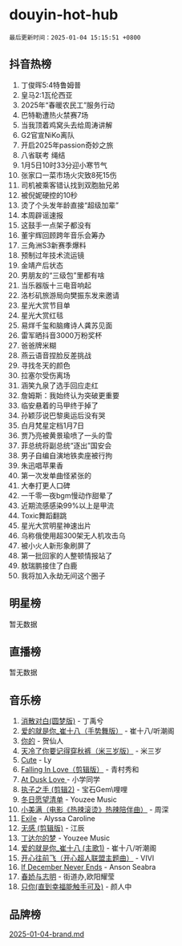 # douyin-hot-hub

`最后更新时间：2025-01-04 15:15:51 +0800`

## 抖音热榜

1. 丁俊晖5:4特鲁姆普
1. 皇马2:1瓦伦西亚
1. 2025年“春暖农民工”服务行动
1. 巴特勒遭热火禁赛7场
1. 当我顶着鸡窝头去给周涛讲解
1. G2官宣NiKo离队
1. 开启2025年passion奇妙之旅
1. 八省联考 绳结
1. 1月5日10时33分迎小寒节气
1. 张家口一菜市场火灾致8死15伤
1. 司机被乘客错认找到双胞胎兄弟
1. 被倪妮硬控的10秒
1. 烫了个头发年龄直接“超级加辈”
1. 本周辟谣速报
1. 这鼓手一点架子都没有
1. 董宇辉回顾跨年音乐会筹办
1. 三角洲S3新赛季爆料
1. 预制过年技术流运镜
1. 金靖产后状态
1. 男朋友的“三级包”里都有啥
1. 当乐器版十三电音响起
1. 洛杉矶旅游局向樊振东发来邀请
1. 星光大赏节目单
1. 星光大赏红毯
1. 易烊千玺和脑瘫诗人龚苏见面
1. 雷军晒抖音3000万粉奖杯
1. 爸爸牌米糊
1. 燕云语音捏脸反差挑战
1. 寻找冬天的颜色
1. 拉塞尔受伤离场
1. 涵笑九泉了选手回应走红
1. 詹姆斯：我始终认为突破更重要
1. 临安悬着的马甲终于掉了
1. 孙颖莎说巴黎奥运后没有哭
1. 白月梵星定档1月7日
1. 贾乃亮被黄景瑜喷了一头的雪
1. 菲总统将副总统“逐出”国安会
1. 男子自编自演地铁卖座被行拘
1. 朱迅唱苹果香
1. 第一次发单曲怪紧张的
1. 大奉打更人口碑
1. 一千零一夜bgm慢动作甜晕了
1. 近期流感感染99%以上是甲流
1. Toxic舞蹈翻跳
1. 星光大赏明星神速出片
1. 乌称俄使用超300架无人机攻击乌
1. 被小火人新形象刷屏了
1. 第一批回家的人整顿情报站了
1. 敖瑞鹏接住了白鹿
1. 我将加入永劫无间这个圈子

## 明星榜

暂无数据

## 直播榜

暂无数据

## 音乐榜

1. [消散对白(圆梦版)](https://sf5-hl-cdn-tos.douyinstatic.com/obj/tos-cn-ve-2774/og4jB5I5IizzoZVAAAzWgBMAsMDWoArfwBOiFs) - 丁禹兮
1. [爱的就是你_崔十八（手势舞版）](https://sf6-cdn-tos.douyinstatic.com/obj/tos-cn-ve-2774/oApB2AigNyB4sTw7JhBOikMAf0oDJzMWBuIrgm) - 崔十八/听潮阁
1. [你的](https://sf5-hl-cdn-tos.douyinstatic.com/obj/tos-cn-ve-2774/oYuIeKf42jB7sEV6B2upMdpYAgfrQWj0FeRegh) - 贺仙人
1. [天冷了你要记得穿秋裤（米三岁版）](https://sf6-cdn-tos.douyinstatic.com/obj/tos-cn-ve-2774/oQlIwVIDWiZ6BQilAorS7MA0AgCkQDvcZAdm1) - 米三岁
1. [Cute](https://sf6-cdn-tos.douyinstatic.com/obj/tos-cn-ve-2774/o4IbIzHWKAAB4wsS5qMBRiiAlEBGTpQRNfFvuo) - Ly
1. [Falling In Love（剪辑版）](https://sf3-cdn-tos.douyinstatic.com/obj/tos-cn-ve-2774/o8ajpA8zzgBPahbBIO8AcKGBLJezFCRd1wfP9f) - 青村秀和
1. [ At Dusk  Love ](https://sf5-hl-cdn-tos.douyinstatic.com/obj/tos-cn-ve-2774/o8CrpCf5CaYgI4ZrtQgMQAFEfuGqNnRSDQAPBc) - 小学同学
1. [执子之手 (剪辑2)](https://sf5-hl-cdn-tos.douyinstatic.com/obj/tos-cn-ve-2774/oUoZLQjCc31XzqsBnBQUNgeKtYPBcgbFDwtfcu) - 宝石Gem\哩哩
1. [冬日愿望清单](https://sf5-hl-cdn-tos.douyinstatic.com/obj/tos-cn-ve-2774/oIIgUOeamCFCVAzxN6MFRLIBlLGpUqQxeeHrLE) - Youzee Music
1. [小美满（电影《热辣滚烫》热辣陪伴曲）](https://sf5-hl-cdn-tos.douyinstatic.com/obj/tos-cn-ve-2774/o0GAn2lSgfZIDUgtevCGDQYnFg4CwnrBaxbTZL) - 周深
1. [Exile](https://sf5-hl-cdn-tos.douyinstatic.com/obj/tos-cn-ve-2774/oYj4gAQTknKE3WW0Je8KGmQ7z1cA4FefwtbufD) - Alyssa Caroline
1. [无感 (剪辑版)](https://sf5-hl-cdn-tos.douyinstatic.com/obj/tos-cn-ve-2774/o0eIsUzJBDlQaQFC5OFlgbMEZC1TFYBftOBn6p) - 江辰
1. [丁达尔的梦](https://sf5-hl-cdn-tos.douyinstatic.com/obj/tos-cn-ve-2774/oMU3WirUZBVQkAC9ccG5P2IQirziZM2RTInUY) - Youzee Music
1. [爱的就是你_崔十八 (主歌1)](https://sf5-hl-cdn-tos.douyinstatic.com/obj/tos-cn-ve-2774/oI5BO5DhFZ6UTcNCnZaOCBLtZ7WIMQGfgnXf5E) - 崔十八/听潮阁
1. [开心往前飞（开心超人联盟主题曲）](https://sf5-hl-cdn-tos.douyinstatic.com/obj/tos-cn-ve-2774/9d8fb7c82cf1421fb93a9fe925275e0a) - VIVI
1. [If December Never Ends](https://sf5-hl-cdn-tos.douyinstatic.com/obj/tos-cn-ve-2774/oY1IQMoTgCFIBg8RZifyqlBBt1UFgitTYmxeOS) - Anson Seabra
1. [春娇与志明](https://sf5-hl-cdn-tos.douyinstatic.com/obj/tos-cn-ve-2774/e530d8fceb7044b39707d7f9ff54add1) - 街道办,欧阳耀莹
1. [只你(直到幸福能触手可及)](https://sf5-hl-cdn-tos.douyinstatic.com/obj/tos-cn-ve-2774/o0lBkRDzFTeaVSUz3ZZSCBVtZ5DIMQGfgmEAuE) - 颜人中

## 品牌榜

[2025-01-04-brand.md](2025-01-04-brand.md)
